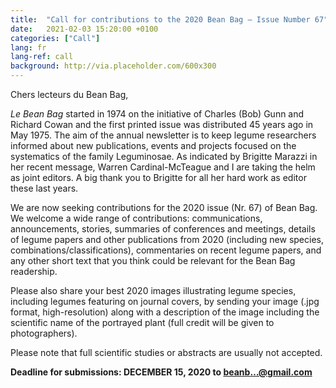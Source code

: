 ```yaml
---
title:  "Call for contributions to the 2020 Bean Bag – Issue Number 67"
date:   2021-02-03 15:20:00 +0100
categories: ["Call"]
lang: fr
lang-ref: call
background: http://via.placeholder.com/600x300
---
```


Chers lecteurs du Bean Bag,

*Le Bean Bag* started in 1974 on the initiative of Charles (Bob) Gunn and Richard Cowan and the first printed issue was distributed 45 years ago in May 1975. The aim of the annual newsletter is to keep legume researchers informed about new publications, events and projects focused on the systematics of the family Leguminosae. As indicated by Brigitte Marazzi in her recent message, Warren Cardinal-McTeague and I are taking the helm as joint editors. A big thank you to Brigitte for all her hard work as editor these last years.

We are now seeking contributions for the 2020 issue (Nr. 67) of Bean Bag. We welcome a wide range of contributions: communications, announcements, stories, summaries of conferences and meetings, details of legume papers and other publications from 2020  (including new species, combinations/classifications), commentaries on recent legume papers, and any other short text that you think could be relevant for the Bean Bag readership.

Please also share your best 2020 images illustrating legume species, including legumes featuring on journal covers, by sending your image (.jpg format, high-resolution) along with a description of the image including the scientific name of the portrayed plant (full credit will be given to photographers).

Please note that full scientific studies or abstracts are usually not accepted.

**Deadline for submissions: DECEMBER 15, 2020 to [beanb…@gmail.com](beanbag@gmail.com)**